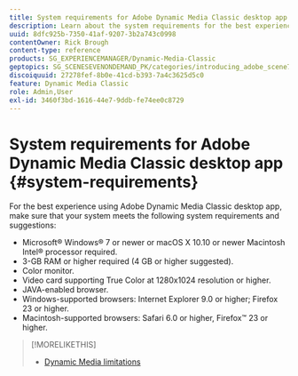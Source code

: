 ```yaml
---
title: System requirements for Adobe Dynamic Media Classic desktop app
description: Learn about the system requirements for the best experience using Adobe Dynamic Media Classic. 
uuid: 8dfc925b-7350-41af-9207-3b2a743c0998
contentOwner: Rick Brough
content-type: reference
products: SG_EXPERIENCEMANAGER/Dynamic-Media-Classic
geptopics: SG_SCENESEVENONDEMAND_PK/categories/introducing_adobe_scene7
discoiquuid: 27278fef-8b0e-41cd-b393-7a4c3625d5c0
feature: Dynamic Media Classic
role: Admin,User
exl-id: 3460f3bd-1616-44e7-9ddb-fe74ee0c8729
---
```

# System requirements for Adobe Dynamic Media Classic desktop app {#system-requirements}

For the best experience using Adobe Dynamic Media Classic desktop app, make sure that your system meets the following system requirements and suggestions:

* Microsoft® Windows® 7 or newer or macOS X 10.10 or newer Macintosh Intel® processor required.
* 3-GB RAM or higher required (4 GB or higher suggested).
* Color monitor.
* Video card supporting True Color at 1280x1024 resolution or higher.
* JAVA-enabled browser.
* Windows-supported browsers: Internet Explorer 9.0 or higher; Firefox 23 or higher.
* Macintosh-supported browsers: Safari 6.0 or higher, Firefox™ 23 or higher.

>[!MORELIKETHIS]
>
>* [Dynamic Media limitations](/help/using/limitations.md)

